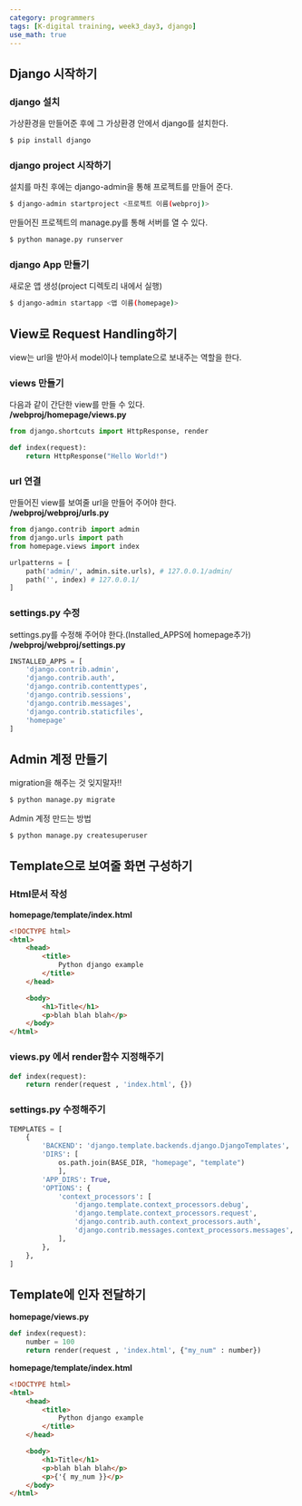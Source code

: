 ```yaml
---
category: programmers
tags: [K-digital training, week3_day3, django]
use_math: true
---
```

 
## Django 시작하기

### django 설치
가상환경을 만들어준 후에 그 가상환경 안에서 django를 설치한다.
```bash
$ pip install django
```

### django project 시작하기
설치를 마친 후에는 django-admin을 통해 프로젝트를 만들어 준다.

```bash
$ django-admin startproject <프로젝트 이름(webproj)>
```

만들어진 프로젝트의 manage.py를 통해 서버를 열 수 있다.
```bash
$ python manage.py runserver
```

### django App 만들기
새로운 앱 생성(project 디렉토리 내에서 실행)
```bash
$ django-admin startapp <앱 이름(homepage)>
```

## View로 Request Handling하기

view는 url을 받아서 model이나 template으로 보내주는 역할을 한다.

### views 만들기
다음과 같이 간단한 view를 만들 수 있다.   
**/webproj/homepage/views.py**
```python
from django.shortcuts import HttpResponse, render

def index(request):
    return HttpResponse("Hello World!")
```

### url 연결
만들어진 view를 보여줄 url을 만들어 주어야 한다.   
**/webproj/webproj/urls.py**
```python
from django.contrib import admin
from django.urls import path
from homepage.views import index

urlpatterns = [
    path('admin/', admin.site.urls), # 127.0.0.1/admin/
    path('', index) # 127.0.0.1/
]
```

### settings.py 수정
settings.py를 수정해 주어야 한다.(Installed_APPS에 homepage추가)   
**/webproj/webproj/settings.py**
```python
INSTALLED_APPS = [
    'django.contrib.admin',
    'django.contrib.auth',
    'django.contrib.contenttypes',
    'django.contrib.sessions',
    'django.contrib.messages',
    'django.contrib.staticfiles',
    'homepage'
]
```

## Admin 계정 만들기

migration을 해주는 것 잊지말자!!
```bash
$ python manage.py migrate
```

Admin 계정 만드는 방법
```bash
$ python manage.py createsuperuser
```

## Template으로 보여줄 화면 구성하기

### Html문서 작성
**homepage/template/index.html**
```html
<!DOCTYPE html> 
<html>
    <head>
        <title>
            Python django example
        </title>
    </head>

    <body>
        <h1>Title</h1>
        <p>blah blah blah</p>
    </body>
</html>
```

### views.py 에서 render함수 지정해주기
```python
def index(request):
    return render(request , 'index.html', {})
```

### settings.py 수정해주기
```python
TEMPLATES = [
    {
        'BACKEND': 'django.template.backends.django.DjangoTemplates',
        'DIRS': [
            os.path.join(BASE_DIR, "homepage", "template")
            ],
        'APP_DIRS': True,
        'OPTIONS': {
            'context_processors': [
                'django.template.context_processors.debug',
                'django.template.context_processors.request',
                'django.contrib.auth.context_processors.auth',
                'django.contrib.messages.context_processors.messages',
            ],
        },
    },
]
```

## Template에 인자 전달하기

**homepage/views.py**
```python
def index(request):
    number = 100
    return render(request , 'index.html', {"my_num" : number})
```

**homepage/template/index.html**
```html
<!DOCTYPE html> 
<html>
    <head>
        <title>
            Python django example
        </title>
    </head>

    <body>
        <h1>Title</h1>
        <p>blah blah blah</p>
        <p>{'{ my_num }}</p>
    </body>
</html>
```